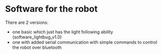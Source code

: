 # Software for the robot

There are 2 versions:
* one basic which just has the light following ability (software_lightbug_v1.0)
* one with added serial communication with simple commands to control the robot over bluetooth
